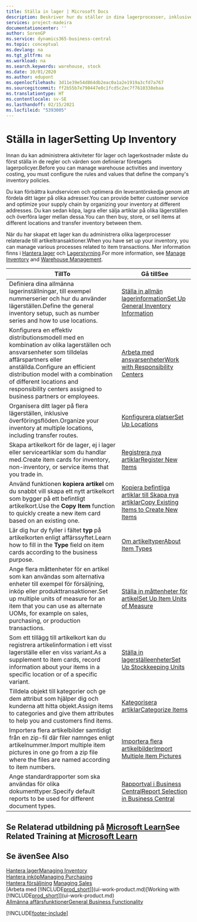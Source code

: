 ```yaml
---
title: Ställa in lager | Microsoft Docs
description: Beskriver hur du ställer in dina lagerprocesser, inklusive överföringsflöden och lagerställen som t. ex. distributionslager.
services: project-madeira
documentationcenter: ''
author: SorenGP
ms.service: dynamics365-business-central
ms.topic: conceptual
ms.devlang: na
ms.tgt_pltfrm: na
ms.workload: na
ms.search.keywords: warehouse, stock
ms.date: 10/01/2020
ms.author: edupont
ms.openlocfilehash: 3d11e39e54d864db2eac0a1a2e1919a3cfd7a767
ms.sourcegitcommit: ff2b55b7e790447e0c1fcd5c2ec7f7610338ebaa
ms.translationtype: HT
ms.contentlocale: sv-SE
ms.lasthandoff: 02/15/2021
ms.locfileid: "5393005"
---
```

# <a name="setting-up-inventory"></a><span data-ttu-id="d6ca4-103">Ställa in lager</span><span class="sxs-lookup"><span data-stu-id="d6ca4-103">Setting Up Inventory</span></span>
<span data-ttu-id="d6ca4-104">Innan du kan administrera aktiviteter för lager och lagerkostnader måste du först ställa in de regler och värden som definierar företagets lagerpolicyer.</span><span class="sxs-lookup"><span data-stu-id="d6ca4-104">Before you can manage warehouse activities and inventory costing, you must configure the rules and values that define the company's inventory policies.</span></span>

<span data-ttu-id="d6ca4-105">Du kan förbättra kundservicen och optimera din leverantörskedja genom att fördela ditt lager på olika adresser.</span><span class="sxs-lookup"><span data-stu-id="d6ca4-105">You can provide better customer service and optimize your supply chain by organizing your inventory at different addresses.</span></span> <span data-ttu-id="d6ca4-106">Du kan sedan köpa, lagra eller sälja artiklar på olika lägerställen och överföra lager mellan dessa.</span><span class="sxs-lookup"><span data-stu-id="d6ca4-106">You can then buy, store, or sell items at different locations and transfer inventory between them.</span></span>

<span data-ttu-id="d6ca4-107">När du har skapat ett lager kan du administrera olika lagerprocesser relaterade till artikeltransaktioner.</span><span class="sxs-lookup"><span data-stu-id="d6ca4-107">When you have set up your inventory, you can manage various processes related to item transactions.</span></span> <span data-ttu-id="d6ca4-108">Mer information finns i [Hantera lager](inventory-manage-inventory.md) och [Lagerstyrning](warehouse-manage-warehouse.md).</span><span class="sxs-lookup"><span data-stu-id="d6ca4-108">For more information, see [Manage Inventory](inventory-manage-inventory.md) and [Warehouse Management](warehouse-manage-warehouse.md).</span></span>

| <span data-ttu-id="d6ca4-109">Till</span><span class="sxs-lookup"><span data-stu-id="d6ca4-109">To</span></span> | <span data-ttu-id="d6ca4-110">Gå till</span><span class="sxs-lookup"><span data-stu-id="d6ca4-110">See</span></span> |
| --- | --- |
| <span data-ttu-id="d6ca4-111">Definiera dina allmänna lagerinställningar, till exempel nummerserier och hur du använder lägerställen.</span><span class="sxs-lookup"><span data-stu-id="d6ca4-111">Define the general inventory setup, such as number series and how to use locations.</span></span> |[<span data-ttu-id="d6ca4-112">Ställa in allmän lagerinformation</span><span class="sxs-lookup"><span data-stu-id="d6ca4-112">Set Up General Inventory Information</span></span>](inventory-how-setup-general.md) |
|<span data-ttu-id="d6ca4-113">Konfigurera en effektiv distributionsmodell med en kombination av olika lagerställen och ansvarsenheter som tilldelas affärspartners eller anställda.</span><span class="sxs-lookup"><span data-stu-id="d6ca4-113">Configure an efficient distribution model with a combination of different locations and responsibility centers assigned to business partners or employees.</span></span>|[<span data-ttu-id="d6ca4-114">Arbeta med ansvarsenheter</span><span class="sxs-lookup"><span data-stu-id="d6ca4-114">Work with Responsibility Centers</span></span>](inventory-responsibility-centers.md)|
| <span data-ttu-id="d6ca4-115">Organisera ditt lager på flera lägerställen, inklusive överföringsflöden.</span><span class="sxs-lookup"><span data-stu-id="d6ca4-115">Organize your inventory at multiple locations, including transfer routes.</span></span> |[<span data-ttu-id="d6ca4-116">Konfigurera platser</span><span class="sxs-lookup"><span data-stu-id="d6ca4-116">Set Up Locations</span></span>](inventory-how-register-new-items.md) |
| <span data-ttu-id="d6ca4-117">Skapa artikelkort för de lager, ej i lager eller serviceartiklar som du handlar med.</span><span class="sxs-lookup"><span data-stu-id="d6ca4-117">Create item cards for inventory, non-inventory, or service items that you trade in.</span></span> |[<span data-ttu-id="d6ca4-118">Registrera nya artiklar</span><span class="sxs-lookup"><span data-stu-id="d6ca4-118">Register New Items</span></span>](inventory-how-register-new-items.md) |
|<span data-ttu-id="d6ca4-119">Använd funktionen **kopiera artikel** om du snabbt vill skapa ett nytt artikelkort som bygger på ett befintligt artikelkort.</span><span class="sxs-lookup"><span data-stu-id="d6ca4-119">Use the **Copy Item** function to quickly create a new item card based on an existing one.</span></span>|[<span data-ttu-id="d6ca4-120">Kopiera befintliga artiklar till Skapa nya artiklar</span><span class="sxs-lookup"><span data-stu-id="d6ca4-120">Copy Existing Items to Create New Items</span></span>](inventory-how-copy-items.md)|
|<span data-ttu-id="d6ca4-121">Lär dig hur dy fyller i fältet **typ** på artikelkorten enligt affärssyftet.</span><span class="sxs-lookup"><span data-stu-id="d6ca4-121">Learn how to fill in the **Type** field on item cards according to the business purpose.</span></span>|[<span data-ttu-id="d6ca4-122">Om artikeltyper</span><span class="sxs-lookup"><span data-stu-id="d6ca4-122">About Item Types</span></span>](inventory-about-item-types.md)|
|<span data-ttu-id="d6ca4-123">Ange flera måttenheter för en artikel som kan användas som alternativa enheter till exempel för försäljning, inköp eller produkttransaktioner.</span><span class="sxs-lookup"><span data-stu-id="d6ca4-123">Set up multiple units of measure for an item that you can use as alternate UOMs, for example on sales, purchasing, or production transactions.</span></span>|[<span data-ttu-id="d6ca4-124">Ställa in måttenheter för artikel</span><span class="sxs-lookup"><span data-stu-id="d6ca4-124">Set Up Item Units of Measure</span></span>](inventory-how-setup-units-of-measure.md)|
|<span data-ttu-id="d6ca4-125">Som ett tillägg till artikelkort kan du registrera artikelinformation i ett visst lagerställe eller en viss variant.</span><span class="sxs-lookup"><span data-stu-id="d6ca4-125">As a supplement to item cards, record information about your items in a specific location or of a specific variant.</span></span>|[<span data-ttu-id="d6ca4-126">Ställa in lagerställeenheter</span><span class="sxs-lookup"><span data-stu-id="d6ca4-126">Set Up Stockkeeping Units</span></span>](inventory-how-to-set-up-stockkeeping-units.md)|
| <span data-ttu-id="d6ca4-127">Tilldela objekt till kategorier och ge dem attribut som hjälper dig och kunderna att hitta objekt.</span><span class="sxs-lookup"><span data-stu-id="d6ca4-127">Assign items to categories and give them attributes to help you and customers find items.</span></span> |[<span data-ttu-id="d6ca4-128">Kategorisera artiklar</span><span class="sxs-lookup"><span data-stu-id="d6ca4-128">Categorize Items</span></span>](inventory-how-categorize-items.md) |
|<span data-ttu-id="d6ca4-129">Importera flera artikelbilder samtidigt från en zip-fil där filer namnges enligt artikelnummer.</span><span class="sxs-lookup"><span data-stu-id="d6ca4-129">Import multiple item pictures in one go from a zip file where the files are named according to item numbers.</span></span>|[<span data-ttu-id="d6ca4-130">Importera flera artikelbilder</span><span class="sxs-lookup"><span data-stu-id="d6ca4-130">Import Multiple Item Pictures</span></span>](inventory-how-import-item-pictures.md)|
|<span data-ttu-id="d6ca4-131">Ange standardrapporter som ska användas för olika dokumenttyper.</span><span class="sxs-lookup"><span data-stu-id="d6ca4-131">Specify default reports to be used for different document types.</span></span>|[<span data-ttu-id="d6ca4-132">Rapportval i Business Central</span><span class="sxs-lookup"><span data-stu-id="d6ca4-132">Report Selection in Business Central</span></span>](across-report-selections.md)|

## <a name="see-related-training-at-microsoft-learn"></a><span data-ttu-id="d6ca4-133">Se Relaterad utbildning på [Microsoft Learn](/learn/paths/trade-get-started-dynamics-365-business-central/)</span><span class="sxs-lookup"><span data-stu-id="d6ca4-133">See Related Training at [Microsoft Learn](/learn/paths/trade-get-started-dynamics-365-business-central/)</span></span>

## <a name="see-also"></a><span data-ttu-id="d6ca4-134">Se även</span><span class="sxs-lookup"><span data-stu-id="d6ca4-134">See Also</span></span>

[<span data-ttu-id="d6ca4-135">Hantera lager</span><span class="sxs-lookup"><span data-stu-id="d6ca4-135">Managing Inventory</span></span>](inventory-manage-inventory.md)  
[<span data-ttu-id="d6ca4-136">Hantera inköp</span><span class="sxs-lookup"><span data-stu-id="d6ca4-136">Managing Purchasing</span></span>](purchasing-manage-purchasing.md)  
<span data-ttu-id="d6ca4-137">[Hantera försäljning](sales-manage-sales.md)  </span><span class="sxs-lookup"><span data-stu-id="d6ca4-137">[Managing Sales](sales-manage-sales.md)  </span></span>  
<span data-ttu-id="d6ca4-138">[Arbeta med [!INCLUDE[prod_short](includes/prod_short.md)]](ui-work-product.md)</span><span class="sxs-lookup"><span data-stu-id="d6ca4-138">[Working with [!INCLUDE[prod_short](includes/prod_short.md)]](ui-work-product.md)</span></span>  
[<span data-ttu-id="d6ca4-139">Allmänna affärsfunktioner</span><span class="sxs-lookup"><span data-stu-id="d6ca4-139">General Business Functionality</span></span>](ui-across-business-areas.md)


[!INCLUDE[footer-include](includes/footer-banner.md)]